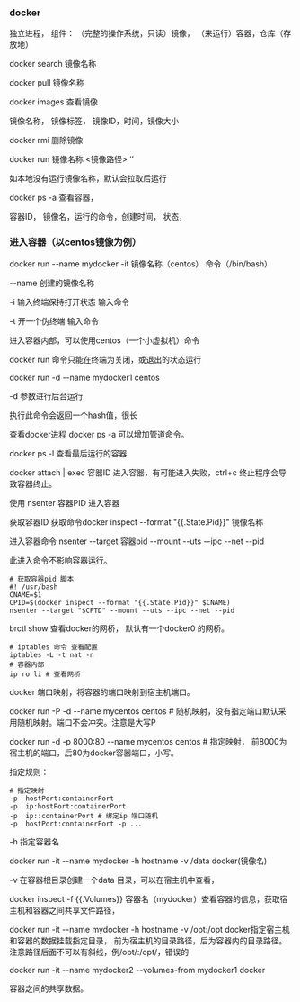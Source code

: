 ### docker

独立进程， 组件： （完整的操作系统，只读）镜像， （来运行）容器，仓库（存放地）

docker search 镜像名称

docker pull 镜像名称

docker images  查看镜像

镜像名称， 镜像标签， 镜像ID，时间，镜像大小

docker rmi 删除镜像

docker run 镜像名称  <镜像路径> ‘’

如本地没有运行镜像名称，默认会拉取后运行

docker ps -a 查看容器，

容器ID， 镜像名，运行的命令，创建时间， 状态， 

### 进入容器（以centos镜像为例）

docker run --name mydocker -it 镜像名称（centos） 命令（/bin/bash）

--name 创建的镜像名称

-i 输入终端保持打开状态 输入命令

-t 开一个伪终端 输入命令

进入容器内部，可以使用centos（一个小虚拟机）命令

docker run 命令只能在终端为关闭，或退出的状态运行

docker run -d --name mydocker1 centos 

-d 参数进行后台运行

执行此命令会返回一个hash值，很长



查看docker进程 docker ps -a  可以增加管道命令。 

docker ps -l 查看最后运行的容器

docker attach | exec  容器ID 进入容器，有可能进入失败，ctrl+c 终止程序会导致容器终止。

使用 nsenter  容器PID 进入容器

获取容器ID 获取命令docker inspect --format "{{.State.Pid}}" 镜像名称

进入容器命令 nsenter --target 容器pid --mount --uts --ipc --net --pid

此进入命令不影响容器运行。

```shell
# 获取容器pid 脚本
#! /usr/bash
CNAME=$1
CPID=$(docker inspect --format "{{.State.Pid}}" $CNAME)
nsenter --target "$CPTD" --mount --uts --ipc --net --pid
```

brctl show 查看docker的网桥， 默认有一个docker0 的网桥。

```shell
# iptables 命令 查看配置
iptables -L -t nat -n
# 容器内部
ip ro li # 查看网桥
```

docker 端口映射，将容器的端口映射到宿主机端口。

docker run -P -d --name mycentos centos # 随机映射，没有指定端口默认采用随机映射。端口不会冲突。注意是大写P

docker run -d -p 8000:80 --name mycentos centos # 指定映射， 前8000为宿主机的端口，后80为docker容器端口，小写。

指定规则：

```shell
# 指定映射
-p  hostPort:containerPort
-p	ip:hostPort:containerPort
-p	ip::containerPort # 绑定ip 端口随机
-p	hostPort:containerPort -p ...
```

-h 指定容器名

docker run -it --name mydocker -h hostname -v /data  docker(镜像名)  

-v 在容器根目录创建一个data 目录，可以在宿主机中查看，

docker inspect -f {{.Volumes}} 容器名（mydocker）查看容器的信息，获取宿主机和容器之间共享文件路径，

docker run -it --name mydocker -h hostname -v /opt:/opt docker指定宿主机和容器的数据挂载指定目录， 前为宿主机的目录路径，后为容器内的目录路径。注意路径后面不可以有斜线，例/opt/:/opt/，错误的

docker run -it --name mydocker2 --volumes-from mydocker1 docker

容器之间的共享数据。